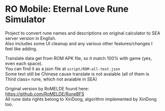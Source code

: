 # RO Mobile: Eternal Love Rune Simulator
Project to convert rune names and descriptions on original calculator to SEA server version in English.  
Also includes some UI cleanup and any various other features/changes I feel like adding.

Translate data get from ROM APK file, so it match 100% with game (yes, even each space).  
You can find it as a json file at `script/ROM-all-text.json`  
Some text still be Chinese cause translate is not avaiable (all of them is Third class+ rune, which not avaiable in SEA)

Original version by RoMELDE found here: https://github.com/RoMELDE/RuneBFS  
All rune data rights belong to XinDong, algorithm implemented by XinDong too.